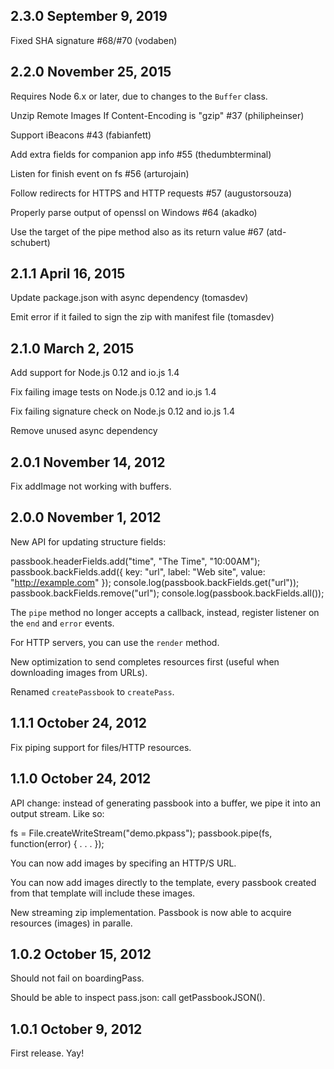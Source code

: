 ## 2.3.0  September 9, 2019

Fixed SHA signature #68/#70 (vodaben)



## 2.2.0  November 25, 2015

Requires Node 6.x or later, due to changes to the `Buffer` class.

Unzip Remote Images If Content-Encoding is "gzip" #37 (philipheinser)

Support iBeacons #43 (fabianfett)

Add extra fields for companion app info #55 (thedumbterminal)

Listen for finish event on fs #56 (arturojain)

Follow redirects for HTTPS and HTTP requests #57 (augustorsouza)

Properly parse output of openssl on Windows #64 (akadko)

Use the target of the pipe method also as its return value #67 (atd-schubert)


## 2.1.1  April 16, 2015

Update package.json with async dependency (tomasdev)

Emit error if it failed to sign the zip with manifest file (tomasdev)


## 2.1.0  March 2, 2015

Add support for Node.js 0.12 and io.js 1.4

Fix failing image tests on Node.js 0.12 and io.js 1.4

Fix failing signature check on Node.js 0.12 and io.js 1.4

Remove unused async dependency


## 2.0.1  November 14, 2012

Fix addImage not working with buffers.


## 2.0.0  November 1, 2012

New API for updating structure fields:

  passbook.headerFields.add("time", "The Time", "10:00AM");
  passbook.backFields.add({ key: "url", label: "Web site", value: "http://example.com" });
  console.log(passbook.backFields.get("url"));
  passbook.backFields.remove("url");
  console.log(passbook.backFields.all());

The `pipe` method no longer accepts a callback, instead, register listener on
the `end` and `error` events.

For HTTP servers, you can use the `render` method.

New optimization to send completes resources first (useful when downloading
images from URLs).

Renamed `createPassbook` to `createPass`.


## 1.1.1  October 24, 2012

Fix piping support for files/HTTP resources.


## 1.1.0  October 24, 2012

API change: instead of generating passbook into a buffer, we pipe it into an
output stream.  Like so:

  fs = File.createWriteStream("demo.pkpass");
  passbook.pipe(fs, function(error) {
    . . .
  });

You can now add images by specifing an HTTP/S URL.

You can now add images directly to the template, every passbook created from
that template will include these images.

New streaming zip implementation. Passbook is now able to acquire resources
(images) in paralle.


## 1.0.2  October 15, 2012

Should not fail on boardingPass.

Should be able to inspect pass.json: call getPassbookJSON().


## 1.0.1  October 9, 2012

First release.  Yay!
